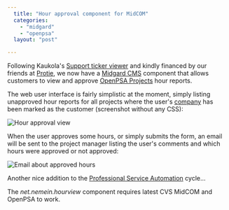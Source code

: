 ```yaml
---
  title: "Hour approval component for MidCOM"
  categories: 
    - "midgard"
    - "openpsa"
  layout: "post"

---
```

Following Kaukola's [Support ticker viewer][1] and kindly financed by our friends at [Protie][2], we now have a [Midgard CMS][3] component that allows customers to view and approve [OpenPSA Projects][4] hour reports.

The web user interface is fairly simplistic at the moment, simply listing unapproved hour reports for all projects where the user's [company][5] has been marked as the customer (screenshot without any CSS):

![Hour approval view](https://d2vqpl3tx84ay5.cloudfront.net/hourview-ui.jpg)

When the user approves some hours, or simply submits the form, an email will be sent to the project manager listing the user's comments and which hours were approved or not approved:

![Email about approved hours](https://d2vqpl3tx84ay5.cloudfront.net/hourview-email.jpg)

Another nice addition to the [Professional Service Automation][6] cycle...

The _net.nemein.hourview_ component requires latest CVS MidCOM and OpenPSA to work.

[1]: http://www.kaukolaweb.com/blog/net_nemein_supportview_-_new_component_for_openpsa_integration.html
[2]: http://www.protie.fi/en/
[3]: http://www.midgard-project.org/
[4]: http://www.openpsa.org/openpsa/
[5]: http://www.openpsa.org/openpsa/sales.html
[6]: http://www.openpsa.org/openpsa/psa.html
